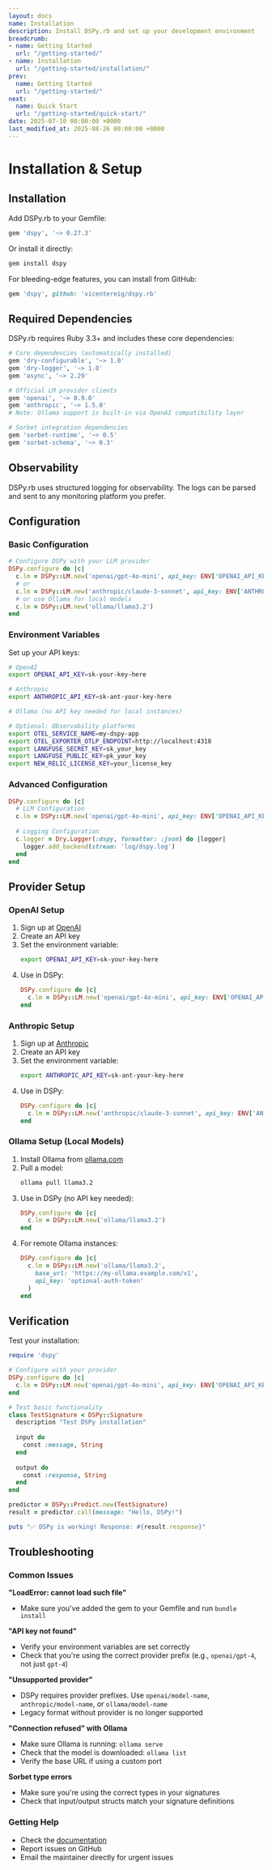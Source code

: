 ```yaml
---
layout: docs
name: Installation
description: Install DSPy.rb and set up your development environment
breadcrumb:
- name: Getting Started
  url: "/getting-started/"
- name: Installation
  url: "/getting-started/installation/"
prev:
  name: Getting Started
  url: "/getting-started/"
next:
  name: Quick Start
  url: "/getting-started/quick-start/"
date: 2025-07-10 00:00:00 +0000
last_modified_at: 2025-08-26 00:00:00 +0000
---
```

# Installation & Setup

## Installation

Add DSPy.rb to your Gemfile:

```ruby
gem 'dspy', '~> 0.27.3'
```

Or install it directly:

```bash
gem install dspy
```

For bleeding-edge features, you can install from GitHub:

```ruby
gem 'dspy', github: 'vicentereig/dspy.rb'
```

## Required Dependencies

DSPy.rb requires Ruby 3.3+ and includes these core dependencies:

```ruby
# Core dependencies (automatically installed)
gem 'dry-configurable', '~> 1.0'
gem 'dry-logger', '~> 1.0'
gem 'async', '~> 2.29'

# Official LM provider clients
gem 'openai', '~> 0.9.0'
gem 'anthropic', '~> 1.5.0'
# Note: Ollama support is built-in via OpenAI compatibility layer

# Sorbet integration dependencies
gem 'sorbet-runtime', '~> 0.5'
gem 'sorbet-schema', '~> 0.3'
```

## Observability

DSPy.rb uses structured logging for observability. The logs can be parsed and sent to any monitoring platform you prefer.

## Configuration

### Basic Configuration

```ruby
# Configure DSPy with your LLM provider
DSPy.configure do |c|
  c.lm = DSPy::LM.new('openai/gpt-4o-mini', api_key: ENV['OPENAI_API_KEY'])
  # or
  c.lm = DSPy::LM.new('anthropic/claude-3-sonnet', api_key: ENV['ANTHROPIC_API_KEY'])
  # or use Ollama for local models
  c.lm = DSPy::LM.new('ollama/llama3.2')
end
```

### Environment Variables

Set up your API keys:

```bash
# OpenAI
export OPENAI_API_KEY=sk-your-key-here

# Anthropic
export ANTHROPIC_API_KEY=sk-ant-your-key-here

# Ollama (no API key needed for local instances)

# Optional: Observability platforms
export OTEL_SERVICE_NAME=my-dspy-app
export OTEL_EXPORTER_OTLP_ENDPOINT=http://localhost:4318
export LANGFUSE_SECRET_KEY=sk_your_key
export LANGFUSE_PUBLIC_KEY=pk_your_key
export NEW_RELIC_LICENSE_KEY=your_license_key
```

### Advanced Configuration

```ruby
DSPy.configure do |c|
  # LLM Configuration
  c.lm = DSPy::LM.new('openai/gpt-4o-mini', api_key: ENV['OPENAI_API_KEY'])
  
  # Logging Configuration
  c.logger = Dry.Logger(:dspy, formatter: :json) do |logger|
    logger.add_backend(stream: 'log/dspy.log')
  end
end
```

## Provider Setup

### OpenAI Setup

1. Sign up at [OpenAI](https://openai.com/)
2. Create an API key
3. Set the environment variable:
   ```bash
   export OPENAI_API_KEY=sk-your-key-here
   ```
4. Use in DSPy:
   ```ruby
   DSPy.configure do |c|
     c.lm = DSPy::LM.new('openai/gpt-4o-mini', api_key: ENV['OPENAI_API_KEY'])
   end
   ```

### Anthropic Setup

1. Sign up at [Anthropic](https://console.anthropic.com/)
2. Create an API key
3. Set the environment variable:
   ```bash
   export ANTHROPIC_API_KEY=sk-ant-your-key-here
   ```
4. Use in DSPy:
   ```ruby
   DSPy.configure do |c|
     c.lm = DSPy::LM.new('anthropic/claude-3-sonnet', api_key: ENV['ANTHROPIC_API_KEY'])
   end
   ```

### Ollama Setup (Local Models)

1. Install Ollama from [ollama.com](https://ollama.com/)
2. Pull a model:
   ```bash
   ollama pull llama3.2
   ```
3. Use in DSPy (no API key needed):
   ```ruby
   DSPy.configure do |c|
     c.lm = DSPy::LM.new('ollama/llama3.2')
   end
   ```
4. For remote Ollama instances:
   ```ruby
   DSPy.configure do |c|
     c.lm = DSPy::LM.new('ollama/llama3.2', 
       base_url: 'https://my-ollama.example.com/v1',
       api_key: 'optional-auth-token'
     )
   end
   ```

## Verification

Test your installation:

```ruby
require 'dspy'

# Configure with your provider
DSPy.configure do |c|
  c.lm = DSPy::LM.new('openai/gpt-4o-mini', api_key: ENV['OPENAI_API_KEY'])
end

# Test basic functionality
class TestSignature < DSPy::Signature
  description "Test DSPy installation"
  
  input do
    const :message, String
  end
  
  output do
    const :response, String
  end
end

predictor = DSPy::Predict.new(TestSignature)
result = predictor.call(message: "Hello, DSPy!")

puts "✅ DSPy is working! Response: #{result.response}"
```

## Troubleshooting

### Common Issues

**"LoadError: cannot load such file"**
- Make sure you've added the gem to your Gemfile and run `bundle install`

**"API key not found"**
- Verify your environment variables are set correctly
- Check that you're using the correct provider prefix (e.g., `openai/gpt-4`, not just `gpt-4`)

**"Unsupported provider"**
- DSPy requires provider prefixes. Use `openai/model-name`, `anthropic/model-name`, or `ollama/model-name`
- Legacy format without provider is no longer supported

**"Connection refused" with Ollama**
- Make sure Ollama is running: `ollama serve`
- Check that the model is downloaded: `ollama list`
- Verify the base URL if using a custom port

**Sorbet type errors**
- Make sure you're using the correct types in your signatures
- Check that input/output structs match your signature definitions

### Getting Help

- Check the [documentation](../README.md)
- Report issues on GitHub
- Email the maintainer directly for urgent issues
